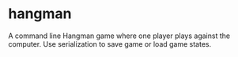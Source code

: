 # hangman
A command line Hangman game where one player plays against the computer. Use serialization to save game or load game states. 
